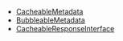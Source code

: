 * [CacheableMetadata](https://api.drupal.org/api/drupal/core%21lib%21Drupal%21Core%21Cache%21CacheableMetadata.php/class/CacheableMetadata/8)
* [BubbleableMetadata](https://api.drupal.org/api/drupal/core%21lib%21Drupal%21Core%21Render%21BubbleableMetadata.php/class/BubbleableMetadata/8)
* [CacheableResponseInterface](https://api.drupal.org/api/drupal/core%21lib%21Drupal%21Core%21Cache%21CacheableResponseInterface.php/interface/CacheableResponseInterface/8)
